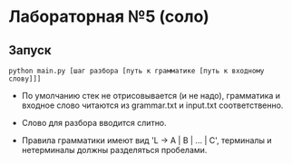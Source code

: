 # Лабораторная №5 (соло)

## Запуск
```
python main.py [шаг разбора [путь к грамматике [путь к входному слову]]]
```

- По умолчанию стек не отрисовывается (и не надо), грамматика и входное слово читаются из grammar.txt и input.txt соответственно.

- Слово для разбора вводится слитно.

- Правила грамматики имеют вид 'L -> A | B | ... | C', терминалы и нетерминалы должны разделяться пробелами.